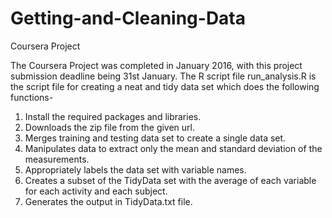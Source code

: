 # Getting-and-Cleaning-Data
Coursera Project

The Coursera Project was completed in January 2016, with this project submission deadline being 31st January. The R script file run_analysis.R is the script file for creating a neat and tidy data set which does the following functions-

1. Install the required packages and libraries.
2. Downloads the zip file from the given url.
3. Merges training and testing data set to create a single data set.
4. Manipulates data to extract only the mean and standard deviation of the measurements.
5. Appropriately labels the data set with variable names.
6. Creates a subset of the TidyData set with the average of each variable for each activity and each subject.
7. Generates the output in TidyData.txt file.

